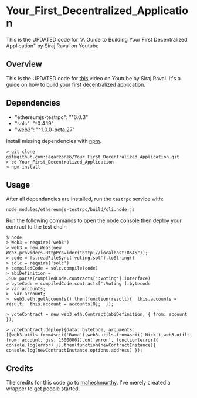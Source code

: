 # Your_First_Decentralized_Application
This is the UPDATED code for "A Guide to Building Your First Decentralized Application" by Siraj Raval on Youtube


## Overview

This is the UPDATED code for [this](https://youtu.be/gSQXq2_j-mw) video on Youtube by Siraj Raval. It's a guide on how to build your first decentralized application. 

## Dependencies

* "ethereumjs-testrpc": "^6.0.3"
* "solc": "^0.4.19"
* "web3": "^1.0.0-beta.27"
    
Install missing dependencies with [npm](https://www.npmjs.com/). 

```
> git clone git@github.com:jagarzone6/Your_First_Decentralized_Application.git
> cd Your_First_Decentralized_Application
> npm install 
```

## Usage

After all dependancies are installed, run the `testrpc` service with:
```
node_modules/ethereumjs-testrpc/build/cli.node.js
```

Run the following commands to open the node console then deploy your contract to the test chain

```
$ node
> Web3 = require('web3')
> web3 = new Web3(new Web3.providers.HttpProvider("http://localhost:8545"));
> code = fs.readFileSync('voting.sol').toString()
> solc = require('solc')
> compiledCode = solc.compile(code)
> abiDefinition = JSON.parse(compiledCode.contracts[':Voting'].interface)
> byteCode = compiledCode.contracts[':Voting'].bytecode
> var accounts;
>  var account;
>  web3.eth.getAccounts().then(function(result){  this.accounts = result;  this.account = accounts[0];  });

> voteContract = new web3.eth.Contract(abiDefinition, { from: account });

> voteContract.deploy({data: byteCode, arguments: [[web3.utils.fromAscii('Rama'),web3.utils.fromAscii('Nick'),web3.utils.fromAscii('Jose')]]}).send({ from: account, gas: 1500000}).on('error', function(error){ console.log(error) }).then(function(newContractInstance){ console.log(newContractInstance.options.address) });
```


## Credits

The credits for this code go to [maheshmurthy](https://gist.github.com/maheshmurthy). I've merely created a wrapper to get people started. 
